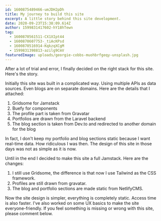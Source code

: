 ```yaml
---
id: 1600875489466-umJDH2pDh
title: My journey to build this site
excerpt: A little story behind this site development.
date: 2020-09-23T15:38:09.614Z
author: 1599831417602-hY18hTewn
tag:
  - 1600870561511-CX1XIpt44
  - 1600870607753-_tiAcKPsd
  - 1600870516914-KqkzqXCgM
  - 1599831398813-azilg9CmV
featuredImage: uploads/georgie-cobbs-muohbrfgeqy-unsplash.jpg
---
```

After a lot of trial and error, I finally decided on the right stack for this site. Here's the story.

Initially this site was built in a complicated way. Using multiple APIs as data sources. Even blogs are on separate domains. Here are the details that I attached:

1. Gridsome for Jamstack
2. Buefy for components
3. The profile part is taken from Gravatar
4. Portfolios are drawn from the Laravel backend
5. The blog section is taken from Dev.to and redirected to another domain for the blog

In fact, I don't keep my portfolio and blog sections static because I want real-time data. How ridiculous I was then. The design of this site in those days was not as simple as it is now.

Until in the end I decided to make this site a full Jamstack. Here are the changes:

1. I still use Gridsome, the difference is that now I use Tailwind as the CSS framework.
2. Profiles are still drawn from gravatar.
3. The blog and portfolio sections are made static from NetlifyCMS.

Now the site design is simpler, everything is completely static. Access time is also faster.
I've also worked on some UX basics to make the site everyone-friendly. If you feel something is missing or wrong with this site, please comment below.